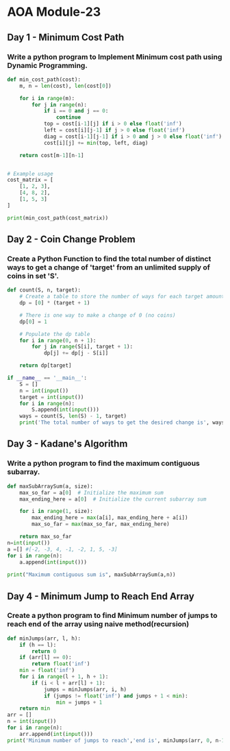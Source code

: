 # AOA Module-23
## Day 1 - Minimum Cost Path 
### Write a python program to Implement Minimum cost path using Dynamic Programming.
```py
def min_cost_path(cost):
    m, n = len(cost), len(cost[0])

    for i in range(m):
        for j in range(n):
            if i == 0 and j == 0:
                continue
            top = cost[i-1][j] if i > 0 else float('inf')
            left = cost[i][j-1] if j > 0 else float('inf')
            diag = cost[i-1][j-1] if i > 0 and j > 0 else float('inf')
            cost[i][j] += min(top, left, diag)

    return cost[m-1][n-1]


# Example usage
cost_matrix = [
    [1, 2, 3],
    [4, 8, 2],
    [1, 5, 3]
]

print(min_cost_path(cost_matrix))

```
## Day 2 - Coin Change Problem
### Create a Python Function to find the total number of distinct ways to get a change of 'target'  from an unlimited supply of coins in set 'S'.
```py
def count(S, n, target):
    # Create a table to store the number of ways for each target amount
    dp = [0] * (target + 1)

    # There is one way to make a change of 0 (no coins)
    dp[0] = 1

    # Populate the dp table
    for i in range(0, n + 1):
        for j in range(S[i], target + 1):
            dp[j] += dp[j - S[i]]

    return dp[target]

if __name__ == '__main__':
    S = []
    n = int(input())
    target = int(input())
    for i in range(n):
        S.append(int(input()))
    ways = count(S, len(S) - 1, target)
    print('The total number of ways to get the desired change is', ways)
```
## Day 3 - Kadane's Algorithm
### Write a python program to find the maximum contiguous subarray.
```py
def maxSubArraySum(a, size):
    max_so_far = a[0]  # Initialize the maximum sum
    max_ending_here = a[0]  # Initialize the current subarray sum

    for i in range(1, size):
        max_ending_here = max(a[i], max_ending_here + a[i])
        max_so_far = max(max_so_far, max_ending_here)

    return max_so_far   
n=int(input())  
a =[] #[-2, -3, 4, -1, -2, 1, 5, -3]
for i in range(n):
    a.append(int(input()))
  
print("Maximum contiguous sum is", maxSubArraySum(a,n))
```
## Day 4 - Minimum Jump to Reach End Array
### Create a python program to find Minimum number of jumps to reach end  of the array using naive method(recursion)
```py
def minJumps(arr, l, h):
    if (h == l):
        return 0
    if (arr[l] == 0):
        return float('inf')
    min = float('inf')
    for i in range(l + 1, h + 1):
        if (i < l + arr[l] + 1):
            jumps = minJumps(arr, i, h)
            if (jumps != float('inf') and jumps + 1 < min):
                min = jumps + 1
    return min
arr = []
n = int(input())
for i in range(n):
    arr.append(int(input()))
print('Minimum number of jumps to reach','end is', minJumps(arr, 0, n-1))
```
